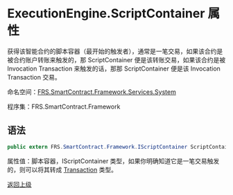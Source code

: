# ExecutionEngine.ScriptContainer 属性

获得该智能合约的脚本容器（最开始的触发者），通常是一笔交易，如果该合约是被合约账户转账来触发的，那 ScriptContainer 便是该转账交易，如果该合约是被 Invocation Transaction 来触发的话，那那 ScriptContainer 便是该 Invocation Transaction 交易。

命名空间：[FRS.SmartContract.Framework.Services.System](../../System.md)

程序集：FRS.SmartContract.Framework

## 语法

```c#
public extern FRS.SmartContract.Framework.IScriptContainer ScriptContainer { get; }
```

属性值：脚本容器，IScriptContainer 类型，如果你明确知道它是一笔交易触发的，则可以将其转成 [Transaction](../../FRS/Transaction.md) 类型。



[返回上级](../ExecutionEngine.md)